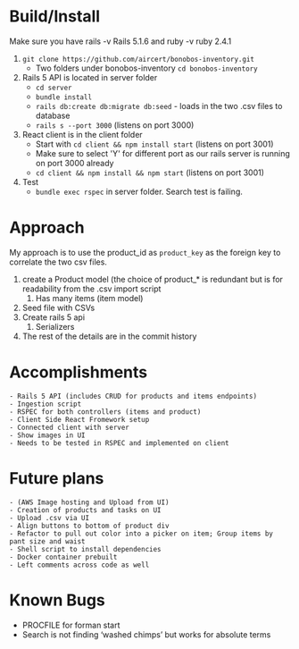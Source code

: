 # Build/Install  

Make sure you have rails -v Rails 5.1.6 and ruby -v ruby 2.4.1

1. `git clone https://github.com/aircert/bonobos-inventory.git`
    - Two folders under bonobos-inventory `cd bonobos-inventory`
2. Rails 5 API is located in server folder 
    - `cd server`
    - `bundle install`
    - `rails db:create db:migrate db:seed` - loads in the two .csv files to database
    - `rails s --port 3000` (listens on port 3000)
3. React client is in the client folder
    - Start with `cd client && npm install start` (listens on port 3001)
    - Make sure to select 'Y' for different port as our rails server is running on port 3000 already
    - `cd client && npm install && npm start` (listens on port 3001)
4. Test
    - `bundle exec rspec` in server folder. Search test is failing.


# Approach

My approach is to use the product_id as `product_key` as the foreign key to correlate the two csv files. 
1. create a Product model (the choice of product_* is redundant but is for readability from the .csv import script
    1. Has many items (item model)
2. Seed file with CSVs
3. Create rails 5 api 
    1. Serializers
4. The rest of the details are in the commit history

# Accomplishments
    - Rails 5 API (includes CRUD for products and items endpoints)
    - Ingestion script
    - RSPEC for both controllers (items and product)
    - Client Side React Fromework setup
    - Connected client with server
    - Show images in UI
    - Needs to be tested in RSPEC and implemented on client

# Future plans 
    - (AWS Image hosting and Upload from UI)
    - Creation of products and tasks on UI
    - Upload .csv via UI
    - Align buttons to bottom of product div
    - Refactor to pull out color into a picker on item; Group items by pant size and waist
    - Shell script to install dependencies
    - Docker container prebuilt
    - Left comments across code as well

# Known Bugs
- PROCFILE for forman start
- Search is not finding ‘washed chimps’ but works for absolute terms




